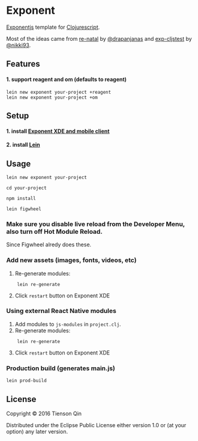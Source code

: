 # Exponent

[Exponentjs](https://getexponent.com/) template for [Clojurescript](http://clojurescript.org/).

Most of the ideas came from
[re-natal](https://github.com/drapanjanas/re-natal) by [@drapanjanas](https://github.com/drapanjanas) and
[exp-cljstest](https://github.com/exponentjs/exp-cljstest) by [@nikki93](https://github.com/nikki93).

## Features
#### 1. support reagent and om (defaults to reagent)

``` shell
lein new exponent your-project +reagent
lein new exponent your-project +om
```

## Setup
#### 1. install [Exponent XDE and mobile client](https://docs.getexponent.com/versions/v10.0.0/introduction/installation.html)
#### 2. install [Lein](http://leiningen.org/#install)

## Usage

```shell
lein new exponent your-project

cd your-project

npm install

lein figwheel
```

### Make sure you disable live reload from the Developer Menu, also turn off Hot Module Reload.
Since Figwheel alredy does these.

### Add new assets (images, fonts, videos, etc)
1. Re-generate modules:
``` shell
    lein re-generate
```
2. Click `restart` button on Exponent XDE

### Using external React Native modules
1. Add modules to `js-modules` in `project.clj`.
2. Re-generate modules:
``` shell
    lein re-generate
```
3. Click `restart` button on Exponent XDE

### Production build (generates main.js)

``` shell
lein prod-build
```

## License

Copyright © 2016 Tienson Qin

Distributed under the Eclipse Public License either version 1.0 or (at
your option) any later version.
